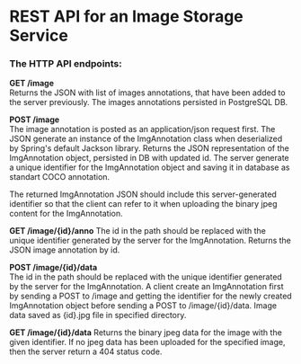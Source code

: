 # REST API for an Image Storage Service

### The HTTP API endpoints:

**GET /image**  
Returns the JSON with list of images annotations,
that have been added to the server previously.
The images annotations persisted in PostgreSQL DB.


**POST /image**  
The image annotation is posted as an application/json request first.
The JSON generate an instance of the ImgAnnotation class when deserialized
by Spring's default Jackson library.
Returns the JSON representation of the ImgAnnotation object, persisted in DB
with updated id.
The server generate a unique identifier for the ImgAnnotation
object and saving it in database as standart COCO annotation.

The returned ImgAnnotation JSON should include this server-generated
identifier so that the client can refer to it when uploading the
binary jpeg content for the ImgAnnotation.


**GET /image/{id}/anno**
The id in the path should be replaced with the unique identifier generated by the server for the
ImgAnnotation.
Returns the JSON image annotation by id.


**POST /image/{id}/data**  
The id in the path should be replaced with the unique identifier generated by the server for the
ImgAnnotation. A client create an ImgAnnotation first by sending a POST to /image
and getting the identifier for the newly created ImgAnnotation object before
sending a POST to /image/{id}/data.
Image data saved as {id}.jpg file in specified directory.


**GET /image/{id}/data**
Returns the binary jpeg data for the image with the given
identifier. If no jpeg data has been uploaded for the specified image,
then the server return a 404 status code.

